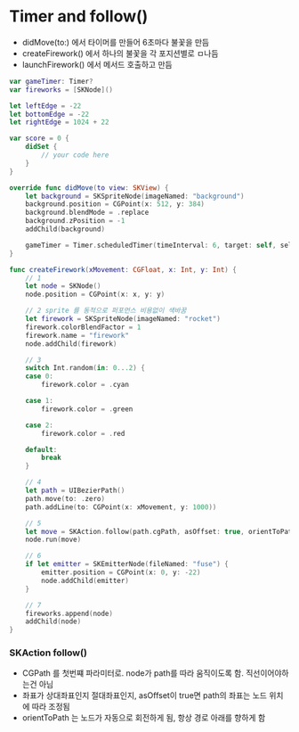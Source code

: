 # Timer and follow()

- didMove(to:) 에서 타이머를 만들어 6초마다 불꽃을 만듬
- createFirework() 에서 하나의 불꽃을 각 포지션별로 ㅁ나듬
- launchFirework() 에서 메서드 호출하고 만듬

```swift
var gameTimer: Timer?
var fireworks = [SKNode]()

let leftEdge = -22
let bottomEdge = -22
let rightEdge = 1024 + 22

var score = 0 {
    didSet {
        // your code here
    }
}

override func didMove(to view: SKView) {
    let background = SKSpriteNode(imageNamed: "background")
    background.position = CGPoint(x: 512, y: 384)
    background.blendMode = .replace
    background.zPosition = -1
    addChild(background)

    gameTimer = Timer.scheduledTimer(timeInterval: 6, target: self, selector: #selector(launchFireworks), userInfo: nil, repeats: true)
}
```


```swift
func createFirework(xMovement: CGFloat, x: Int, y: Int) {
    // 1
    let node = SKNode()
    node.position = CGPoint(x: x, y: y)

    // 2 sprite 를 동적으로 퍼포먼스 비용없이 색바꿈
    let firework = SKSpriteNode(imageNamed: "rocket")
    firework.colorBlendFactor = 1
    firework.name = "firework"
    node.addChild(firework)

    // 3
    switch Int.random(in: 0...2) {
    case 0:
        firework.color = .cyan

    case 1:
        firework.color = .green

    case 2:
        firework.color = .red

    default:
        break
    }

    // 4
    let path = UIBezierPath()
    path.move(to: .zero)
    path.addLine(to: CGPoint(x: xMovement, y: 1000))

    // 5
    let move = SKAction.follow(path.cgPath, asOffset: true, orientToPath: true, speed: 200)
    node.run(move)

    // 6
    if let emitter = SKEmitterNode(fileNamed: "fuse") {
        emitter.position = CGPoint(x: 0, y: -22)
        node.addChild(emitter)
    }

    // 7
    fireworks.append(node)
    addChild(node)
}
```
### SKAction follow()
- CGPath 를 첫번쨰 파라미터로. node가 path를 따라 움직이도록 함. 직선이어야하는건 아님
- 좌표가 상대좌표인지 절대좌표인지, asOffset이 true면 path의 좌표는 노드 위치에 따라 조정됨
- orientToPath 는 노드가 자동으로 회전하게 됨, 항상 경로 아래를 향하게 함



